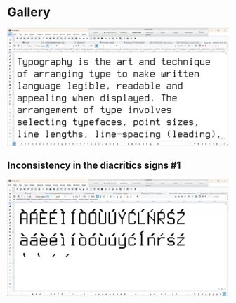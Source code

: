 # Gallery

<img src="https://github.com/StefanPeev/Terminalia/blob/main/images/Terminalia_01.png" />
  
Inconsistency in the diacritics signs #1
------------------------------------------
  
<img src="https://github.com/StefanPeev/Terminalia/blob/main/images/Inconsistency_in_the_diacritics_signs_01.png" />




